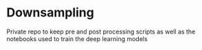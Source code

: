 # Downsampling
Private repo to keep pre and post processing scripts as well as the notebooks used to train the deep learning models
